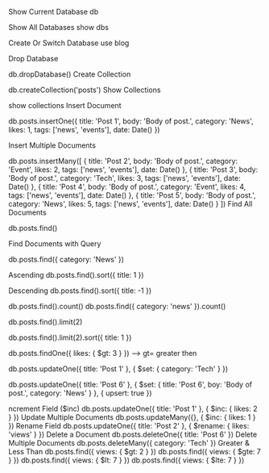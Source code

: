 Show Current Database
 db

Show All Databases
  show dbs

Create Or Switch Database
  use blog

Drop Database

  db.dropDatabase()
Create Collection

  db.createCollection('posts')
Show Collections

  show collections
Insert Document
  
db.posts.insertOne({
  title: 'Post 1',
  body: 'Body of post.',
  category: 'News',
  likes: 1,
  tags: ['news', 'events'],
  date: Date()
})

Insert Multiple Documents

db.posts.insertMany([
  {
    title: 'Post 2',
    body: 'Body of post.',
    category: 'Event',
    likes: 2,
    tags: ['news', 'events'],
    date: Date()
  },
  {
    title: 'Post 3',
    body: 'Body of post.',
    category: 'Tech',
    likes: 3,
    tags: ['news', 'events'],
    date: Date()
  },
  {
    title: 'Post 4',
    body: 'Body of post.',
    category: 'Event',
    likes: 4,
    tags: ['news', 'events'],
    date: Date()
  },
  {
    title: 'Post 5',
    body: 'Body of post.',
    category: 'News',
    likes: 5,
    tags: ['news', 'events'],
    date: Date()
  }
])
Find All Documents

db.posts.find()


Find Documents with Query

db.posts.find({ category: 'News' })



<!-- sorting documents  -->

Ascending
db.posts.find().sort({ title: 1 })


Descending
db.posts.find().sort({ title: -1 })


 <!-- counting documents  -->
 db.posts.find().count()
db.posts.find({ category: 'news' }).count()


<!-- Limit Documents -->  

db.posts.find().limit(2)

<!-- Chaining -->
db.posts.find().limit(2).sort({ title: 1 })



<!-- Find One Document -->
db.posts.findOne({ likes: { $gt: 3 } })      -->  gt= greater then 


<!-- updating documents  -->


db.posts.updateOne({ title: 'Post 1' },
{
  $set: {
    category: 'Tech'
  }
})


<!-- itll set specific property of objects without changing other properties  -->

<!-- Update Document or Insert if not Found  && even one field -->

db.posts.updateOne({ title: 'Post 6' },
{
  $set: {
    title: 'Post 6',
    boy: 'Body of post.',
    category: 'News'
  }
},
{
  upsert: true
})


ncrement Field ($inc)
db.posts.updateOne({ title: 'Post 1' },
{
  $inc: {
    likes: 2
  }
})
Update Multiple Documents
db.posts.updateMany({}, {
  $inc: {
    likes: 1
  }
})
Rename Field
db.posts.updateOne({ title: 'Post 2' },
{
  $rename: {
    likes: 'views'
  }
})
Delete a Document
db.posts.deleteOne({ title: 'Post 6' })
Delete Multiple Documents
db.posts.deleteMany({ category: 'Tech' })
Greater & Less Than
db.posts.find({ views: { $gt: 2 } })
db.posts.find({ views: { $gte: 7 } })
db.posts.find({ views: { $lt: 7 } })
db.posts.find({ views: { $lte: 7 } })
